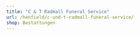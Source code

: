 ```yaml
---
title: "C & T Radmall Funeral Service"
url: /henfield/c-und-t-radmall-funeral-service/
shop: Bestattungen
---
```

